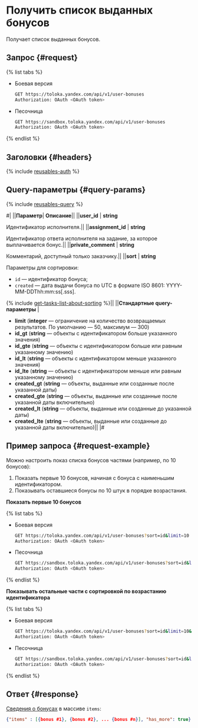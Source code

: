# Получить список выданных бонусов

Получает список выданных бонусов.

## Запрос {#request}

{% list tabs %}

- Боевая версия

  ```bash
  GET https://toloka.yandex.com/api/v1/user-bonuses
  Authorization: OAuth <OAuth token>
  ```

- Песочница

  ```bash
  GET https://sandbox.toloka.yandex.com/api/v1/user-bonuses
  Authorization: OAuth <OAuth token>
  ```
{% endlist %}

## Заголовки {#headers}

{% include [reusables-auth](../_includes/reusables/id-reusables/auth.md) %}


## Query-параметры {#query-params}

{% include [reusables-query](../_includes/reusables/id-reusables/query.md) %}


#|
||**Параметр**| **Описание**||
||**user_id** | **string**

Идентификатор исполнителя.||
||**assignment_id** | **string**

Идентификатор ответа исполнителя на задание, за которое выплачивается бонус.||
||**private_comment** | **string**

Комментарий, доступный только заказчику.||
||**sort** | **string**

Параметры для сортировки:
- `id` — идентификатор бонуса;
- `created` — дата выдачи бонуса по UTC в формате ISO 8601: YYYY-MM-DDThh:mm:ss[.sss].

{% include [get-tasks-list-about-sorting](../_includes/concepts/get-tasks-list/id-get-tasks-list/about-sorting.md) %}||
||**Стандартные query-параметры** |
- **limit** (**integer** — ограничение на количество возвращаемых результатов. По умолчанию — 50, максимум — 300)
- **id_gt** (**string** — объекты с идентификатором больше указанного значения)
- **id_gte** (**string** — объекты с идентификатором больше или равным указанному значению)
- **id_lt** (**string** — объекты с идентификатором меньше указанного значения)
- **id_lte** (**string** — объекты с идентификатором меньше или равным указанному значению)
- **created_gt** (**string** — объекты, выданные или созданные после указанной даты)
- **created_gte** (**string** — объекты, выданные или созданные после указанной даты включительно)
- **created_lt** (**string** — объекты, выданные или созданные до указанной даты)
- **created_lte** (**string** — объекты, выданные или созданные до указанной даты включительно)||
|#


## Пример запроса {#request-example}
 Можно настроить показ списка бонусов частями (например, по 10 бонусов):
1. Показать первые 10 бонусов, начиная с бонуса с наименьшим идентификатором.
1. Показывать оставшиеся бонусы по 10 штук в порядке возрастания.

**Показать первые 10 бонусов**

{% list tabs %}

- Боевая версия

  ```bash
  GET https://toloka.yandex.com/api/v1/user-bonuses?sort=id&limit=10
  Authorization: OAuth <OAuth token>
  ```

- Песочница

  ```bash
  GET https://sandbox.toloka.yandex.com/api/v1/user-bonuses?sort=id&limit=10
  Authorization: OAuth <OAuth token>
  ```
{% endlist %}

**Показывать остальные части с сортировкой по возрастанию идентификатора**

{% list tabs %}

- Боевая версия

  ```bash
  GET https://toloka.yandex.com/api/v1/user-bonuses?sort=id&limit=10&id_gt=<ID of the last bonus from the previous response>
  Authorization: OAuth <OAuth token>
  ```

- Песочница

  ```bash
  GET https://sandbox.toloka.yandex.com/api/v1/user-bonuses?sort=id&limit=10&id_gt=<ID of the last bonus from the previous response>
  Authorization: OAuth <OAuth token>
  ```
{% endlist %}

## Ответ {#response}

[Сведения о бонусах](get-one-bonus.md) в массиве `items`:

```json
{"items" : [{bonus #1}, {bonus #2}, ... {bonus #n}], "has_more": true}
```
